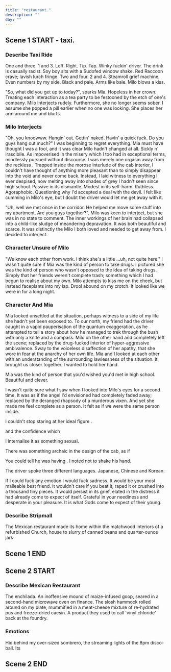 ```yaml
---
title: "restaurant."
description: ""
day: ""
---
```


## Scene 1 START - taxi.

### Describe Taxi Ride

One and three. 1 and 3. Left. Right. Tip. Tap. Winky fuckin' driver. The drink is casually racist. Soy boy sits with a Sudofed window shake. Red Raccoon crave; lavish lurch fringe. Two and four. 2 and 4. Steamroll grief machine. Even numbers by my side. Black and pale. Arms like bale. Milo blows a kiss.

"So, what did you get up to today?", sparks Mia. Hopeless in her crown. Treating each interaction as a tea party to be festooned by the etch of one's company. Milo interjects rudely. Furthermore, she no longer seems sober. I assume she popped a pill earlier when no one was looking. She places her arm around me and blurts.

### Milo Interjects

"Oh, you knoowww. Hangin' out. Gettin' naked. Havin' a quick fuck. Do you guys hang out much?" I was beginning to regret everything. Mia must have thought I was a fool, and it was clear Milo hadn't changed at all. Sickly n' irascibile. As impoverised in the misery which I too had in exceptional terms, mindlessly pursued without discourse. I was merely one orgasm away from the reckless . Trapped inside the morose interlude of the cab interior, I couldn't have thought of anything more pleasant than to simply disappear into the void and never come back. Instead, I laid witness to everything I ever despised, now melting away into shades of grey I hadn't seen since high school. Passive in its dismantle. Modest in its self-harm. Ruthless. Agoraphobic. Questioning why I'd accepted a deal with the devil. I felt like cumming in Milo's eye, but I doubt the driver would let me get away with it.

"Uh, well we met once in the corridor. He helped me move some stuff into my apartment. Are you guys together?". Milo was keen to interject, but she was in no state to comment. The inner workings of her brain had collapsed into a child-like sludge of meandering depravation. It was both beautiful and scarce. It was distinctly the Milo I both loved and needed to get away from. I decided to interject.

### Character Unsure of Milo

"We know each other from work. I think she's a little ...uh, not quite here." I wasn't quite sure if Mia was the kind of person to take drugs. I pictured she was the kind of person who wasn't opposed to the idea of taking drugs. Simply that her friends weren't complete trash; something which I had begun to realise about my own. Milo attempts to kiss me on the cheek, but instead faceplants into my lap. Drool abound on my crotch. It looked like we were in for a long night.

### Character And Mia

Mia looked unsettled at the situation, perhaps witness to a side of my life she hadn't yet been exposed to. To our north, my friend had the driver caught in a vapid pauperisation of the quantum exaggeration, as he attempted to tell a story about how he managed to trek through the bush with only a knife and a compass. Milo on the other hand and completely left the scene; replaced by the drug-fucked interior of hyper-aggressive ambivalence. Sway to the voiceless disaffection of her apathy, that she wore in fear at the anarchy of her own life. Mia and I looked at each other with an understanding of the surrounding lawlessness of the situation. It brought us closer together. I wanted to hold her hand.

Mia was the kind of person that you'd wished you'd met in high school. Beautiful and clever.


I wasn't quite sure what I saw when I looked into Milo's eyes for a second time. It was as if the angel I'd envisioned had completely faded away; replaced by the deranged rhapsody of a murderous vixen. And yet she made me feel complete as a person. It felt as if we were the same person inside.

I couldn't stop staring at her ideal figure .

 and the confidence which

I internalise it as something sexual.

There was something archaic in the design of the cab, as if




You could tell he was having  . I noted not to shake his hand.

The driver spoke three different languages. Japanese, Chinese and Korean.


If I could fuck any emotion I would fuck sadness. It would be your most malleable best friend. It wouldn't care if you beat it, raped it or crushed into a thousand tiny pieces. It would persist in its grief, elated in the distress it had already come to expect of itself. Grateful in your neediness and desperate in your pleasure. It is what Gods come to expect of their young.

### Describe Stripmall

The Mexican restaurant made its home within the matchwood interiors of a refurbished Church, house to slurry of canned beans and quarter-ounce jars


## Scene 1 END

####

## Scene 2 START


### Describe Mexican Restaurant

The enchilada. An inoffensive mound of maize-infused goop, seared in a second-hand microwave oven on finance. The slosh hammock rolled around on my plate, mummified in a meat-cheese mixture of re-hydrated pus and freeze-dried caesin. A product they used to call 'vinyl chloride' back at the foundry.


### Emotions

Hid behind my over-sized sombrero, the streaming lights of the 8pm disco-ball.
Its



## Scene 2 END


<!-- Maybe what happens is that Milo and the character go into the bathroom together. She has a fight with him about Mia and she hate fucks him. Then she leaves and breaks up with him. doesn't come back.

She thinks he's been fucking Mia.

In order to make this work, I need her to bring Mia up mid-way through sex. She makes him cum, pulls out just before, then slaps him across the face.

Maybe also when he heads back from the bathroom stall, Mia is bleeding. Milo punched her. Then in the bubble chapter, Milo is not found at work.
-->
